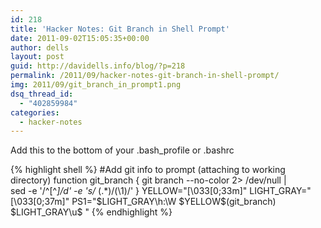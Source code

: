 ```yaml
---
id: 218
title: 'Hacker Notes: Git Branch in Shell Prompt'
date: 2011-09-02T15:05:35+00:00
author: dells
layout: post
guid: http://davidells.info/blog/?p=218
permalink: /2011/09/hacker-notes-git-branch-in-shell-prompt/
img: 2011/09/git_branch_in_prompt1.png
dsq_thread_id:
  - "402859984"
categories:
  - hacker-notes
---
```


Add this to the bottom of your .bash_profile or .bashrc
  
{% highlight shell %}
#Add git info to prompt (attaching to working directory)
function git_branch {
  git branch --no-color 2> /dev/null | \
        sed -e '/^[^*]/d' -e 's/* \(.*\)/(\1)/'
}
YELLOW="\[\033[0;33m\]"
LIGHT_GRAY="\[\033[0;37m\]"
PS1="$LIGHT_GRAY\h:\W $YELLOW\$(git_branch) $LIGHT_GRAY\u\$ "
{% endhighlight %}